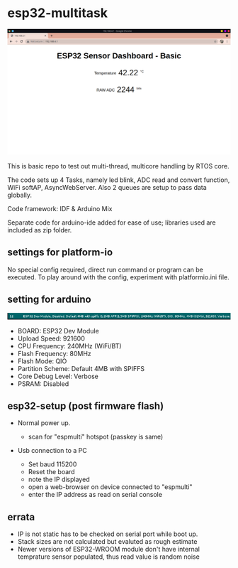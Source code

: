 # esp32-multitask

![ESP32-Dashboard](img/dashboard.png "")

This is basic repo to test out multi-thread, multicore handling by RTOS core.

The code sets up 4 Tasks, namely led blink, ADC read and convert function, WiFi softAP, AsyncWebServer. Also 2 queues are setup to pass data globally.

Code framework: IDF & Arduino Mix

Separate code for arduino-ide added for ease of use; libraries used are included as zip folder.


## settings for platform-io

No special config required, direct run command or program can be executed.
To play around with the config, experiment with platformio.ini file.

## setting for arduino

![arduino-settings](img/esp32-ard.png "")

 - BOARD: ESP32 Dev Module
 - Upload Speed: 921600
 - CPU Frequency: 240MHz (WiFi/BT)
 - Flash Frequency: 80MHz
 - Flash Mode: QIO
 - Partition Scheme: Default 4MB with SPIFFS
 - Core Debug Level: Verbose
 - PSRAM: Disabled

## esp32-setup (post firmware flash)

 - Normal power up.
    - scan for "espmulti" hotspot (passkey is same)
    
 - Usb connection to a PC
    - Set baud 115200
    - Reset the board
    - note the IP displayed
    - open a web-browser on device connected to "espmulti"
    - enter the IP address as read on serial console


## errata

 - IP is not static has to be checked on serial port while boot up.
 - Stack sizes are not calculated but evaluted as rough estimate
 - Newer versions of ESP32-WROOM module don't have internal temprature sensor populated, thus read value is random noise